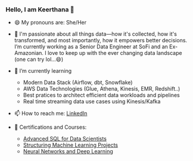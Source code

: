 ### Hello, I am Keerthana 👋

- 😄 My pronouns are: She/Her
  
- 🔭 I'm passionate about all things data—how it's collected, how it's transformed, and most importantly, how it empowers better decisions. I’m currently working as a Senior Data Engineer at SoFi and an Ex-Amazonian. I love to keep up with the ever changing data landscape (one can try lol...😄)
  
- 🌱 I’m currently learning
    - Modern Data Stack (Airflow, dbt, Snowflake)
    - AWS Data Technologies (Glue, Athena, Kinesis, EMR, Redshift..)
    - Best pratices to architect efficient data workloads and pipelines
    - Real time streaming data use cases using Kinesis/Kafka

- 📫 How to reach me: [LinkedIn](https://www.linkedin.com/in/keerthana-ashokkumar/)
 
- 📝 Certifications and Courses:
    - [Advanced SQL for Data Scientists](https://www.linkedin.com/learning/certificates/801a82397be23a525de34f43944d456fa1ebbbabb1ac834c9e0f05f41cb3a858?trk=backfilled_certificate)
    - [Structuring Machine Learning Projects](https://www.coursera.org/account/accomplishments/verify/REPWAKPMMVXJ)
    - [Neural Networks and Deep Learning](https://www.coursera.org/account/accomplishments/verify/5KQC6244UTEN)
